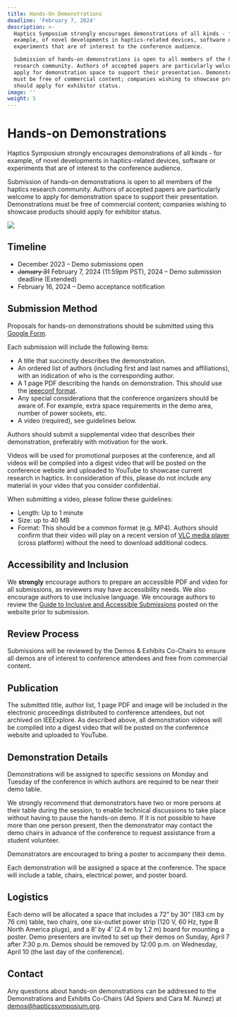 ```yaml
---
title: Hands-On Demonstrations
deadline: 'February 7, 2024'
description: >-
  Haptics Symposium strongly encourages demonstrations of all kinds - for
  example, of novel developments in haptics-related devices, software or
  experiments that are of interest to the conference audience.

  Submission of hands-on demonstrations is open to all members of the haptics
  research community. Authors of accepted papers are particularly welcome to
  apply for demonstration space to support their presentation. Demonstrations
  must be free of commercial content; companies wishing to showcase products
  should apply for exhibitor status.
image: ''
weight: 5
---
```

# Hands-on Demonstrations
Haptics Symposium strongly encourages demonstrations of all kinds - for example, of novel developments in haptics-related devices, software or experiments that are of interest to the conference audience.

Submission of hands-on demonstrations is open to all members of the haptics research community. Authors of accepted papers are particularly welcome to apply for demonstration space to support their presentation. Demonstrations must be free of commercial content; companies wishing to showcase products should apply for exhibitor status.


![](/img/demos-thumb.jpg)

## Timeline

* December 2023 – Demo submissions open
* ~~January 31~~ February 7, 2024 (11:59pm PST), 2024 – Demo submission deadline (Extended)
* February 16, 2024 – Demo acceptance notification

## Submission Method

Proposals for hands-on demonstrations should be submitted using this [Google Form](https://docs.google.com/forms/d/e/1FAIpQLSfxlKsO5H32lPhTbe_3EccgOAZ8gusMWSJorO6qpNMpDB296w/viewform?usp=sf_link).

Each submission will include the following items:
* A title that succinctly describes the demonstration.
* An ordered list of authors (including first and last names and affiliations), with an indication of who is the corresponding author.
* A 1 page PDF describing the hands on demonstration. This should use the [ieeeconf format](http://ras.papercept.net/conferences/support/support.php).
* Any special considerations that the conference organizers should be aware of. For example, extra space requirements in the demo area, number of power sockets, etc.
* A video (required), see guidelines below.

Authors should submit a supplemental video that describes their demonstration, preferably with motivation for the work.

Videos will be used for promotional purposes at the conference, and all videos will be compiled into a digest video that will be posted on the conference website and uploaded to YouTube to showcase current research in haptics. In consideration of this, please do not include any material in your video that you consider confidential.

When submitting a video, please follow these guidelines:
* Length: Up to 1 minute
* Size: up to 40 MB
* Format: This should be a common format (e.g. MP4). Authors should confirm that their video will play on a recent version of [VLC media player](https://www.videolan.org/vlc/index.html) (cross platform) without the need to download additional codecs.

## Accessibility and Inclusion

We **strongly** encourage authors to prepare an accessible PDF and video for all submissions, as reviewers may have accessibility needs. We also encourage authors to use inclusive language. We encourage authors to review the [Guide to Inclusive and Accessible Submissions](../accessibility/) posted on the website prior to submission.

## Review Process

Submissions will be reviewed by the Demos & Exhibits Co-Chairs to ensure all demos are of interest to conference attendees and free from commercial content.

## Publication

The submitted title, author list, 1 page PDF and image will be included in the electronic proceedings distributed to conference attendees, but not archived on IEEExplore. As described above, all demonstration videos will be compiled into a digest video that will be posted on the conference website and uploaded to YouTube. 

## Demonstration Details

Demonstrations will be assigned to specific sessions on Monday and Tuesday of the conference in which authors are required to be near their demo table.

We strongly recommend that demonstrators have two or more persons at their table during the session, to enable technical discussions to take place without having to pause the hands-on demo. If it is not possible to have more than one person present, then the demonstrator may contact the demo chairs in advance of the conference to request assistance from a student volunteer.

Demonstrators are encouraged to bring a poster to accompany their demo.

Each demonstration will be assigned a space at the conference. The space will include a table, chairs, electrical power, and poster board.

## Logistics

Each demo will be allocated a space that includes a 72” by 30” (183 cm by 76 cm) table, two chairs, one six-outlet power strip (120 V, 60 Hz, type B North America plugs), and a 8’ by 4’ (2.4 m by 1.2 m) board for mounting a poster. Demo presenters are invited to set up their demos on Sunday, April 7 after 7:30 p.m. Demos should be removed by 12:00 p.m. on Wednesday, April 10 (the last day of the conference).

## Contact

Any questions about hands-on demonstrations can be addressed to the Demonstrations and Exhibits Co-Chairs (Ad Spiers and Cara M. Nunez) at [demos@hapticssymposium.org](mailto:demos@hapticssymposium.org).